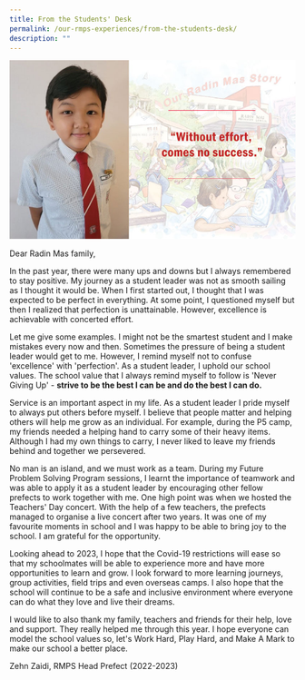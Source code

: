 ```yaml
---
title: From the Students' Desk
permalink: /our-rmps-experiences/from-the-students-desk/
description: ""
---
```

![](/images/Student-message.jpg)

Dear Radin Mas family,

In the past year, there were many ups and downs but I always remembered to stay positive. My journey as a student leader was not as smooth sailing as I thought it would be. When I first started out, I thought that I was expected to be perfect in everything. At some point, I questioned myself but then I realized that perfection is unattainable. However, excellence is achievable with concerted effort.

Let me give some examples. I might not be the smartest student and I make mistakes every now and then. Sometimes the pressure of being a student leader would get to me. However, I remind myself not to confuse 'excellence' with 'perfection'. As a student leader, I uphold our school values. The school value that I always remind myself to follow is 'Never Giving Up' - <strong>strive to be the best I can be and do the best I can do.</strong>

Service is an important aspect in my life. As a student leader I pride myself to always put others before myself. I believe that people matter and helping others will help me grow as an individual. For example, during the P5 camp, my friends needed a helping hand to carry some of their heavy items. Although I had my own things to carry, I never liked to leave my friends behind and together we persevered.

No man is an island, and we must work as a team. During my Future Problem Solving Program sessions, I learnt the importance of teamwork and was able to apply it as a student leader by encouraging other fellow prefects to work together with me. One high point was when we hosted the Teachers' Day concert. With the help of a few teachers, the prefects managed to organise a live concert after two years. It was one of my favourite moments in school and I was happy to be able to bring joy to the school. I am grateful for the opportunity.

Looking ahead to 2023, I hope that the Covid-19 restrictions will ease so that my schoolmates will be able to experience more and have more opportunities to learn and grow. I look forward to more learning journeys, group activities, field trips and even overseas camps. I also hope that the school will continue to be a safe and inclusive environment where everyone can do what they love and live their dreams.

I would like to also thank my family, teachers and friends for their help, love and support. They really helped me through this year. I hope everyone can model the school values so, let's Work Hard, Play Hard, and Make A Mark to make our school a better place.

Zehn Zaidi, RMPS Head Prefect (2022-2023)